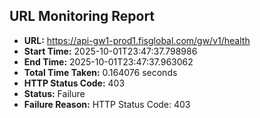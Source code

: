 ## URL Monitoring Report

- **URL:** https://api-gw1-prod1.fisglobal.com/gw/v1/health
- **Start Time:** 2025-10-01T23:47:37.798986
- **End Time:** 2025-10-01T23:47:37.963062
- **Total Time Taken:** 0.164076 seconds
- **HTTP Status Code:** 403
- **Status:** Failure
- **Failure Reason:** HTTP Status Code: 403
